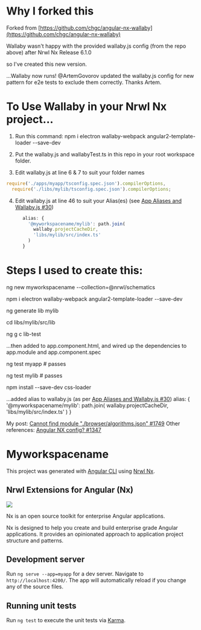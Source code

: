 # Why I forked this

Forked from [https://github.com/chgc/angular-nx-wallaby](https://github.com/chgc/angular-nx-wallaby)

Wallaby wasn't happy with the provided wallaby.js config (from the repo above) after Nrwl Nx Release 6.1.0

so I've created this new version.

...Wallaby now runs! @ArtemGovorov updated the wallaby.js config for new pattern for e2e tests to exclude them correctly. Thanks Artem.

# To Use Wallaby in your Nrwl Nx project...

1. Run this command:
   npm i electron wallaby-webpack angular2-template-loader --save-dev

2. Put the wallaby.js and wallabyTest.ts in this repo in your root workspace folder.

3. Edit wallaby.js at line 6 & 7 to suit your folder names

```javascript
require('./apps/myapp/tsconfig.spec.json').compilerOptions,
  require('./libs/mylib/tsconfig.spec.json').compilerOptions;
```

4. Edit wallaby.js at line 46 to suit your Alias(es) (see [App Aliases and Wallaby.js #30](https://github.com/wallabyjs/ngCliWebpackSample/issues/30))

```javascript
      alias: {
        '@myworkspacename/mylib': path.join(
          wallaby.projectCacheDir,
          'libs/mylib/src/index.ts'
        )
      }
```

# Steps I used to create this:

ng new myworkspacename --collection=@nrwl/schematics

npm i electron wallaby-webpack angular2-template-loader --save-dev

ng generate lib mylib

cd libs/mylib/src/lib

ng g c lib-test

...then added <myworkspacename-lib-test></myworkspacename-lib-test> to app.component.html, and wired up the dependencies to app.module and app.component.spec

ng test myapp # passes

ng test mylib # passes

npm install --save-dev css-loader

...added alias to wallaby.js (as per [App Aliases and Wallaby.js #30](https://github.com/wallabyjs/ngCliWebpackSample/issues/30))
alias: {
'@myworkspacename/mylib': path.join(
wallaby.projectCacheDir,
'libs/mylib/src/index.ts'
)
}

My post: [Cannot find module "./browser/algorithms.json"​​ #1749](https://github.com/wallabyjs/public/issues/1749)
Other references: [Angular NX config? #1347](https://github.com/wallabyjs/public/issues/1347)

# Myworkspacename

This project was generated with [Angular CLI](https://github.com/angular/angular-cli) using [Nrwl Nx](https://nrwl.io/nx).

## Nrwl Extensions for Angular (Nx)

<a href="https://nrwl.io/nx"><img src="https://preview.ibb.co/mW6sdw/nx_logo.png"></a>

Nx is an open source toolkit for enterprise Angular applications.

Nx is designed to help you create and build enterprise grade Angular applications. It provides an opinionated approach to application project structure and patterns.

## Development server

Run `ng serve --app=myapp` for a dev server. Navigate to `http://localhost:4200/`. The app will automatically reload if you change any of the source files.

## Running unit tests

Run `ng test` to execute the unit tests via [Karma](https://karma-runner.github.io).
